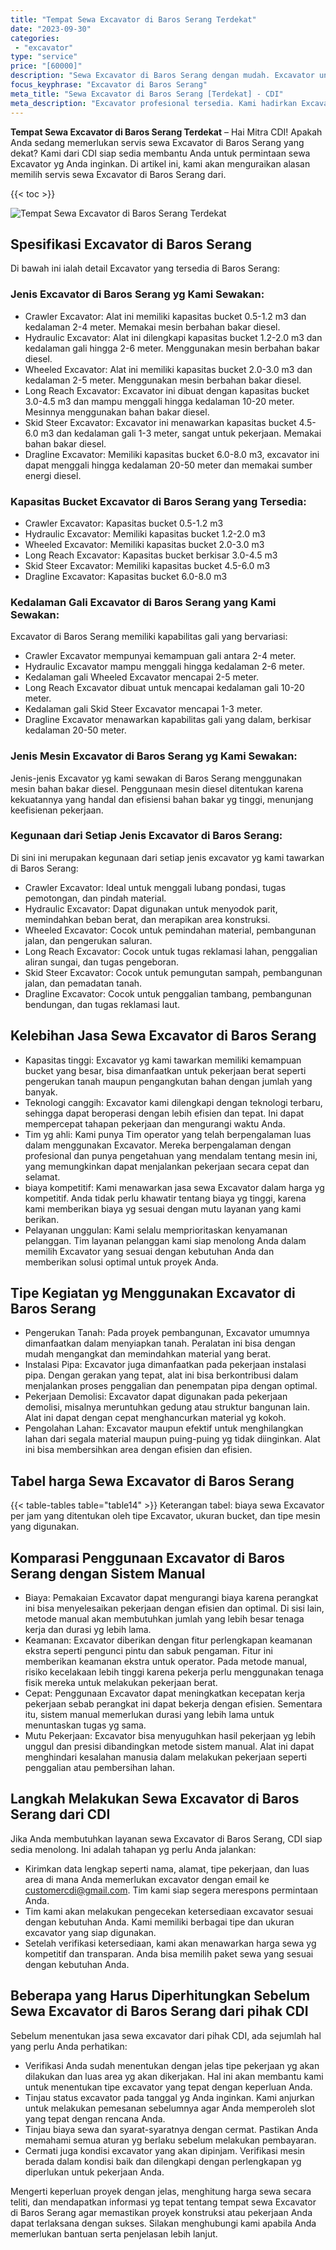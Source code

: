 ```yaml
---
title: "Tempat Sewa Excavator di Baros Serang Terdekat"
date: "2023-09-30"
categories:
 - "excavator"
type: "service"
price: "[60000]"
description: "Sewa Excavator di Baros Serang dengan mudah. Excavator unggulan untuk proyek konstruksi yang membutuhkan solusi tepat guna dengan performa maksimal. Hubungi kami segera."
focus_keyphrase: "Excavator di Baros Serang"
meta_title: "Sewa Excavator di Baros Serang [Terdekat] - CDI"
meta_description: "Excavator profesional tersedia. Kami hadirkan Excavator berkualitas untuk menyelesaikan pekerjaan. Penawaran spesial minggu ini tersedia."
---
```


**Tempat Sewa Excavator di Baros Serang Terdekat** – Hai Mitra CDI! Apakah Anda sedang memerlukan servis sewa Excavator di Baros Serang yang dekat? Kami dari CDI siap sedia membantu Anda untuk permintaan sewa Excavator yg Anda inginkan. Di artikel ini, kami akan menguraikan alasan memilih servis sewa Excavator di Baros Serang dari.

{{< toc >}}

![Tempat Sewa Excavator di Baros Serang Terdekat](/images/excavator/excavator-02.jpg)

## Spesifikasi Excavator di Baros Serang

Di bawah ini ialah detail Excavator yang tersedia di Baros Serang:

### Jenis Excavator di Baros Serang yg Kami Sewakan:

*   Crawler Excavator: Alat ini memiliki kapasitas bucket 0.5-1.2 m3 dan kedalaman 2-4 meter. Memakai mesin berbahan bakar diesel.
*   Hydraulic Excavator: Alat ini dilengkapi kapasitas bucket 1.2-2.0 m3 dan kedalaman gali hingga 2-6 meter. Menggunakan mesin berbahan bakar diesel.
*   Wheeled Excavator: Alat ini memiliki kapasitas bucket 2.0-3.0 m3 dan kedalaman 2-5 meter. Menggunakan mesin berbahan bakar diesel.
*   Long Reach Excavator: Excavator ini dibuat dengan kapasitas bucket 3.0-4.5 m3 dan mampu menggali hingga kedalaman 10-20 meter. Mesinnya menggunakan bahan bakar diesel.
*   Skid Steer Excavator: Excavator ini menawarkan kapasitas bucket 4.5-6.0 m3 dan kedalaman gali 1-3 meter, sangat untuk pekerjaan. Memakai bahan bakar diesel.
*   Dragline Excavator: Memiliki kapasitas bucket 6.0-8.0 m3, excavator ini dapat menggali hingga kedalaman 20-50 meter dan memakai sumber energi diesel.

### Kapasitas Bucket Excavator di Baros Serang yang Tersedia:

*   Crawler Excavator: Kapasitas bucket 0.5-1.2 m3
*   Hydraulic Excavator: Memiliki kapasitas bucket 1.2-2.0 m3
*   Wheeled Excavator: Memiliki kapasitas bucket 2.0-3.0 m3
*   Long Reach Excavator: Kapasitas bucket berkisar 3.0-4.5 m3
*   Skid Steer Excavator: Memiliki kapasitas bucket 4.5-6.0 m3
*   Dragline Excavator: Kapasitas bucket 6.0-8.0 m3

### Kedalaman Gali Excavator di Baros Serang yang Kami Sewakan:

Excavator di Baros Serang memiliki kapabilitas gali yang bervariasi:

*   Crawler Excavator mempunyai kemampuan gali antara 2-4 meter.
*   Hydraulic Excavator mampu menggali hingga kedalaman 2-6 meter.
*   Kedalaman gali Wheeled Excavator mencapai 2-5 meter.
*   Long Reach Excavator dibuat untuk mencapai kedalaman gali 10-20 meter.
*   Kedalaman gali Skid Steer Excavator mencapai 1-3 meter.
*   Dragline Excavator menawarkan kapabilitas gali yang dalam, berkisar kedalaman 20-50 meter.

### Jenis Mesin Excavator di Baros Serang yg Kami Sewakan:

Jenis-jenis Excavator yg kami sewakan di Baros Serang menggunakan mesin bahan bakar diesel. Penggunaan mesin diesel ditentukan karena kekuatannya yang handal dan efisiensi bahan bakar yg tinggi, menunjang keefisienan pekerjaan.

### Kegunaan dari Setiap Jenis Excavator di Baros Serang:

Di sini ini merupakan kegunaan dari setiap jenis excavator yg kami tawarkan di Baros Serang:

*   Crawler Excavator: Ideal untuk menggali lubang pondasi, tugas pemotongan, dan pindah material.
*   Hydraulic Excavator: Dapat digunakan untuk menyodok parit, memindahkan beban berat, dan merapikan area konstruksi.
*   Wheeled Excavator: Cocok untuk pemindahan material, pembangunan jalan, dan pengerukan saluran.
*   Long Reach Excavator: Cocok untuk tugas reklamasi lahan, penggalian aliran sungai, dan tugas pengeboran.
*   Skid Steer Excavator: Cocok untuk pemungutan sampah, pembangunan jalan, dan pemadatan tanah.
*   Dragline Excavator: Cocok untuk penggalian tambang, pembangunan bendungan, dan tugas reklamasi laut.

## Kelebihan Jasa Sewa Excavator di Baros Serang

*   Kapasitas tinggi: Excavator yg kami tawarkan memiliki kemampuan bucket yang besar, bisa dimanfaatkan untuk pekerjaan berat seperti pengerukan tanah maupun pengangkutan bahan dengan jumlah yang banyak.
*   Teknologi canggih: Excavator kami dilengkapi dengan teknologi terbaru, sehingga dapat beroperasi dengan lebih efisien dan tepat. Ini dapat mempercepat tahapan pekerjaan dan mengurangi waktu Anda.
*   Tim yg ahli: Kami punya Tim operator yang telah berpengalaman luas dalam menggunakan Excavator. Mereka berpengalaman dengan profesional dan punya pengetahuan yang mendalam tentang mesin ini, yang memungkinkan dapat menjalankan pekerjaan secara cepat dan selamat.
*   biaya kompetitif: Kami menawarkan jasa sewa Excavator dalam harga yg kompetitif. Anda tidak perlu khawatir tentang biaya yg tinggi, karena kami memberikan biaya yg sesuai dengan mutu layanan yang kami berikan.
*   Pelayanan unggulan: Kami selalu memprioritaskan kenyamanan pelanggan. Tim layanan pelanggan kami siap menolong Anda dalam memilih Excavator yang sesuai dengan kebutuhan Anda dan memberikan solusi optimal untuk proyek Anda.

## Tipe Kegiatan yg Menggunakan Excavator di Baros Serang

*   Pengerukan Tanah: Pada proyek pembangunan, Excavator umumnya dimanfaatkan dalam menyiapkan tanah. Peralatan ini bisa dengan mudah mengangkat dan memindahkan material yang berat.
*   Instalasi Pipa: Excavator juga dimanfaatkan pada pekerjaan instalasi pipa. Dengan gerakan yang tepat, alat ini bisa berkontribusi dalam menjalankan proses penggalian dan penempatan pipa dengan optimal.
*   Pekerjaan Demolisi: Excavator dapat digunakan pada pekerjaan demolisi, misalnya meruntuhkan gedung atau struktur bangunan lain. Alat ini dapat dengan cepat menghancurkan material yg kokoh.
*   Pengolahan Lahan: Excavator maupun efektif untuk menghilangkan lahan dari segala material maupun puing-puing yg tidak diinginkan. Alat ini bisa membersihkan area dengan efisien dan efisien.

## Tabel harga Sewa Excavator di Baros Serang

{{< table-tables table="table14" >}} Keterangan tabel: biaya sewa Excavator per jam yang ditentukan oleh tipe Excavator, ukuran bucket, dan tipe mesin yang digunakan. 

## Komparasi Penggunaan Excavator di Baros Serang dengan Sistem Manual

*   Biaya: Pemakaian Excavator dapat mengurangi biaya karena perangkat ini bisa menyelesaikan pekerjaan dengan efisien dan optimal. Di sisi lain, metode manual akan membutuhkan jumlah yang lebih besar tenaga kerja dan durasi yg lebih lama.
*   Keamanan: Excavator diberikan dengan fitur perlengkapan keamanan ekstra seperti pengunci pintu dan sabuk pengaman. Fitur ini memberikan keamanan ekstra untuk operator. Pada metode manual, risiko kecelakaan lebih tinggi karena pekerja perlu menggunakan tenaga fisik mereka untuk melakukan pekerjaan berat.
*   Cepat: Penggunaan Excavator dapat meningkatkan kecepatan kerja pekerjaan sebab perangkat ini dapat bekerja dengan efisien. Sementara itu, sistem manual memerlukan durasi yang lebih lama untuk menuntaskan tugas yg sama.
*   Mutu Pekerjaan: Excavator bisa menyuguhkan hasil pekerjaan yg lebih unggul dan presisi dibandingkan metode sistem manual. Alat ini dapat menghindari kesalahan manusia dalam melakukan pekerjaan seperti penggalian atau pembersihan lahan.

## Langkah Melakukan Sewa Excavator di Baros Serang dari CDI

Jika Anda membutuhkan layanan sewa Excavator di Baros Serang, CDI siap sedia menolong. Ini adalah tahapan yg perlu Anda jalankan:

*   Kirimkan data lengkap seperti nama, alamat, tipe pekerjaan, dan luas area di mana Anda memerlukan excavator dengan email ke customercdi@gmail.com. Tim kami siap segera merespons permintaan Anda.
*   Tim kami akan melakukan pengecekan ketersediaan excavator sesuai dengan kebutuhan Anda. Kami memiliki berbagai tipe dan ukuran excavator yang siap digunakan.
*   Setelah verifikasi ketersediaan, kami akan menawarkan harga sewa yg kompetitif dan transparan. Anda bisa memilih paket sewa yang sesuai dengan kebutuhan Anda.

## Beberapa yang Harus Diperhitungkan Sebelum Sewa Excavator di Baros Serang dari pihak CDI

Sebelum menentukan jasa sewa excavator dari pihak CDI, ada sejumlah hal yang perlu Anda perhatikan:

*   Verifikasi Anda sudah menentukan dengan jelas tipe pekerjaan yg akan dilakukan dan luas area yg akan dikerjakan. Hal ini akan membantu kami untuk menentukan tipe excavator yang tepat dengan keperluan Anda.
*   Tinjau status excavator pada tanggal yg Anda inginkan. Kami anjurkan untuk melakukan pemesanan sebelumnya agar Anda memperoleh slot yang tepat dengan rencana Anda.
*   Tinjau biaya sewa dan syarat-syaratnya dengan cermat. Pastikan Anda memahami semua aturan yg berlaku sebelum melakukan pembayaran.
*   Cermati juga kondisi excavator yang akan dipinjam. Verifikasi mesin berada dalam kondisi baik dan dilengkapi dengan perlengkapan yg diperlukan untuk pekerjaan Anda.

Mengerti keperluan proyek dengan jelas, menghitung harga sewa secara teliti, dan mendapatkan informasi yg tepat tentang tempat sewa Excavator di Baros Serang agar memastikan proyek konstruksi atau pekerjaan Anda dapat terlaksana dengan sukses. Silakan menghubungi kami apabila Anda memerlukan bantuan serta penjelasan lebih lanjut.